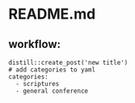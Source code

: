 # README.md

## workflow:

```
distill::create_post('new title')
# add categories to yaml
categories:
  - scriptures 
  - general conference
```
